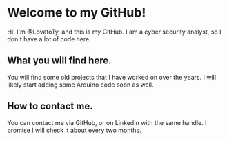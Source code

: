 ﻿# Welcome to my GitHub!

Hi! I'm @LovatoTy, and this is my GitHub. I am a cyber security analyst, so I don't have a lot of code here. 

## What you will find here.
You will find some old projects that I have worked on over the years. I will likely start adding some Arduino code soon as well.


## How to contact me.

You can contact me via GitHub, or on LinkedIn with the same handle. I promise I will check it about every two months.



